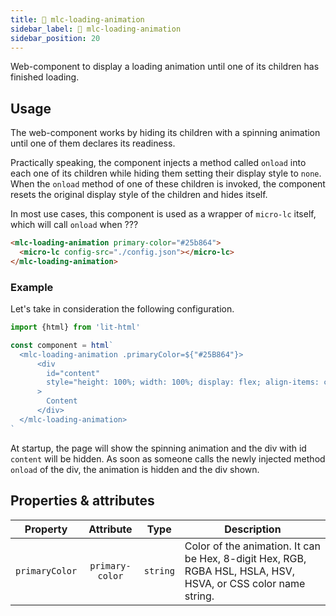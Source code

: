 ```yaml
---
title: 🔧 mlc-loading-animation
sidebar_label: 🔧 mlc-loading-animation
sidebar_position: 20
---
```


Web-component to display a loading animation until one of its children has finished loading.

## Usage

The web-component works by hiding its children with a spinning animation until one of them declares its readiness.

Practically speaking, the component injects a method called `onload` into each one of its children while hiding them setting
their display style to `none`. When the `onload` method of one of these children is invoked, the component resets the
original display style of the children and hides itself.

In most use cases, this component is used as a wrapper of `micro-lc` itself, which will call `onload` when ???

```html title=index.html
<mlc-loading-animation primary-color="#25b864">
  <micro-lc config-src="./config.json"></micro-lc>
</mlc-loading-animation>
```

### Example

Let's take in consideration the following configuration.

```javascript
import {html} from 'lit-html'

const component = html`
  <mlc-loading-animation .primaryColor=${"#25B864"}>
      <div
        id="content"
        style="height: 100%; width: 100%; display: flex; align-items: center; justify-content: center;"
      >
        Content
      </div>
  </mlc-loading-animation>
`
```

At startup, the page will show the spinning animation and the div with id `content` will be hidden. As soon as someone
calls the newly injected method `onload` of the div, the animation is hidden and the div shown.

## Properties & attributes

|    Property    |    Attribute    |   Type   | Description                                                                                                   |
|:--------------:|:---------------:|:--------:|---------------------------------------------------------------------------------------------------------------|
| `primaryColor` | `primary-color` | `string` | Color of the animation. It can be Hex, 8-digit Hex, RGB, RGBA HSL, HSLA, HSV, HSVA, or CSS color name string. |

